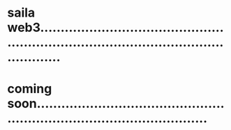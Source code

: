 # saila web3...............................................................................................................
# coming soon...............................................................................................
